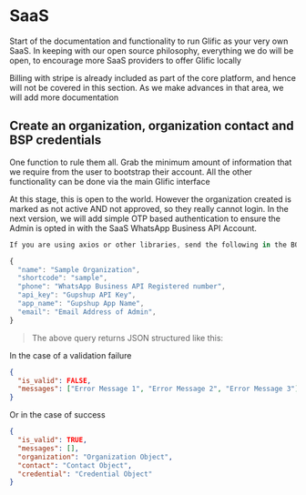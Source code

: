 # SaaS

Start of the documentation and functionality to run Glific as your very own SaaS. In keeping
with our open source philosophy, everything we do will be open, to encourage more SaaS providers to
offer Glific locally

Billing with stripe is already included as part of the core platform, and hence will not be covered in this section.
As we make advances in that area, we will add more documentation

## Create an organization, organization contact and BSP credentials

One function to rule them all. Grab the minimum amount of information that we require from the user
to bootstrap their account. All the other functionality can be done via the main Glific interface

At this stage, this is open to the world. However the organization created is marked as not active AND
not approved, so they really cannot login. In the next version, we will add simple OTP based authentication
to ensure the Admin is opted in with the SaaS WhatsApp Business API Account.

```javascript
If you are using axios or other libraries, send the following in the BODY of a POST request

{
  "name": "Sample Organization",
  "shortcode": "sample",
  "phone": "WhatsApp Business API Registered number",
  "api_key": "Gupshup API Key",
  "app_name": "Gupshup App Name",
  "email": "Email Address of Admin",
}
```
> The above query returns JSON structured like this:

In the case of a validation failure

```json
{
  "is_valid": FALSE,
  "messages": ["Error Message 1", "Error Message 2", "Error Message 3"]
}
```

Or in the case of success

```json
{
  "is_valid": TRUE,
  "messages": [],
  "organization": "Organization Object",
  "contact": "Contact Object",
  "credential": "Credential Object"
}
```
